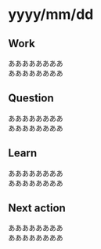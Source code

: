 # yyyy/mm/dd

## Work  
ああああああああ  
ああああああああ  

## Question  
ああああああああ  
ああああああああ  

## Learn  
ああああああああ  
ああああああああ  

## Next action  
ああああああああ  
ああああああああ  
